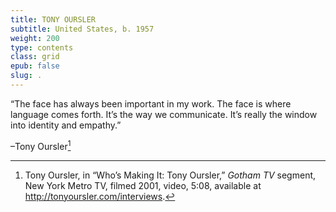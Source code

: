 ```yaml
---
title: TONY OURSLER
subtitle: United States, b. 1957
weight: 200
type: contents
class: grid
epub: false
slug: .
---
```

“The face has always been important in my work. The face is where language comes forth. It’s the way we communicate. It’s really the window into identity and empathy.”

–Tony Oursler[^1]

[^1]: Tony Oursler, in “Who’s Making It: Tony Oursler,” *Gotham TV* segment, New York Metro TV, filmed 2001, video, 5:08, available at http://tonyoursler.com/interviews.
